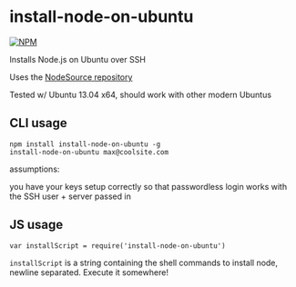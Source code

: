 # install-node-on-ubuntu

[![NPM](https://nodei.co/npm/install-node-on-ubuntu.png)](https://nodei.co/npm/install-node-on-ubuntu/)

Installs Node.js on Ubuntu over SSH

Uses the [NodeSource repository](https://github.com/nodesource/distributions)

Tested w/ Ubuntu 13.04 x64, should work with other modern Ubuntus

## CLI usage

```
npm install install-node-on-ubuntu -g
install-node-on-ubuntu max@coolsite.com
```

assumptions:

you have your keys setup correctly so that passwordless login works with the SSH user + server passed in

## JS usage

```
var installScript = require('install-node-on-ubuntu')
```

`installScript` is a string containing the shell commands to install node, newline separated. Execute it somewhere!

